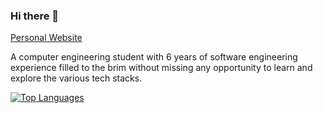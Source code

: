 ### Hi there 👋
[Personal Website](https://ad3l.dev)


A computer engineering student with 6 years of software engineering experience filled to the brim without missing any opportunity to learn and explore the various tech stacks.
<!---
[![AbdelRahman's GitHub stats](https://github-readme-stats.vercel.app/api?username=ad3ldev&show_icons=true&count_private=true)](https://github.com/anuraghazra/github-readme-stats)
-->

[![Top Languages](https://github-readme-stats.vercel.app/api/top-langs/?username=ad3ldev&langs_count=20&l&layout=pie&exclude_repo=AndroidNanodegree&hide=jupyter%20notebook,mathematica)](https://github.com/anuraghazra/github-readme-stats)

<!--
**ad3ldev/ad3ldev** is a ✨ _special_ ✨ repository because its `README.md` (this file) appears on your GitHub profile.

Here are some ideas to get you started:

- 🔭 I’m currently working on ...
- 🌱 I’m currently learning ...
- 👯 I’m looking to collaborate on ...
- 🤔 I’m looking for help with ...
- 💬 Ask me about ...
- 📫 How to reach me: ...
- 😄 Pronouns: ...
- ⚡ Fun fact: ...
-->
